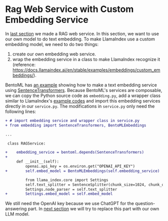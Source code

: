 # Rag Web Service with Custom Embedding Service

In [last section](../01-simple-rag/) we made a RAG web service. In this section, we want to use our own model to do text embedding. To make LlamaIndex use a custom embedding model, we need to do two things:

1. create our own embedding web service.
2. wrap the embedding service in a class to make LlamaIndex recognize it (reference: <https://docs.llamaindex.ai/en/stable/examples/embeddings/custom_embeddings/>).

BentoML has [an example](https://github.com/bentoml/BentoSentenceTransformers/) showing how to make a text embedding service using [SentenceTransformers](https://sbert.net). Because BentoML's services are composable, we can copy the Python source code as `embedding.py`, add a wrapper class similar to LlamaIndex's [example codes](https://docs.llamaindex.ai/en/stable/examples/embeddings/custom_embeddings/) and import this embedding services directly in our `service.py`. The modifications in `service.py` only need the following lines:

```diff
+ # import embedding service and wrapper class in service.py
+ from embedding import SentenceTransformers, BentoMLEmbeddings

...

 class RAGService:

+    embedding_service = bentoml.depends(SentenceTransformers)
+
     def __init__(self):
         openai.api_key = os.environ.get("OPENAI_API_KEY")
+        self.embed_model = BentoMLEmbeddings(self.embedding_service)

         from llama_index.core import Settings
         self.text_splitter = SentenceSplitter(chunk_size=1024, chunk_overlap=20)
         Settings.node_parser = self.text_splitter
+        Settings.embed_model = self.embed_model

```

We still need the OpenAI key because we use ChatGPT for the question-answering part. In [next section](../03-custom-llm/) we will try to replace this part with our own LLM model.
